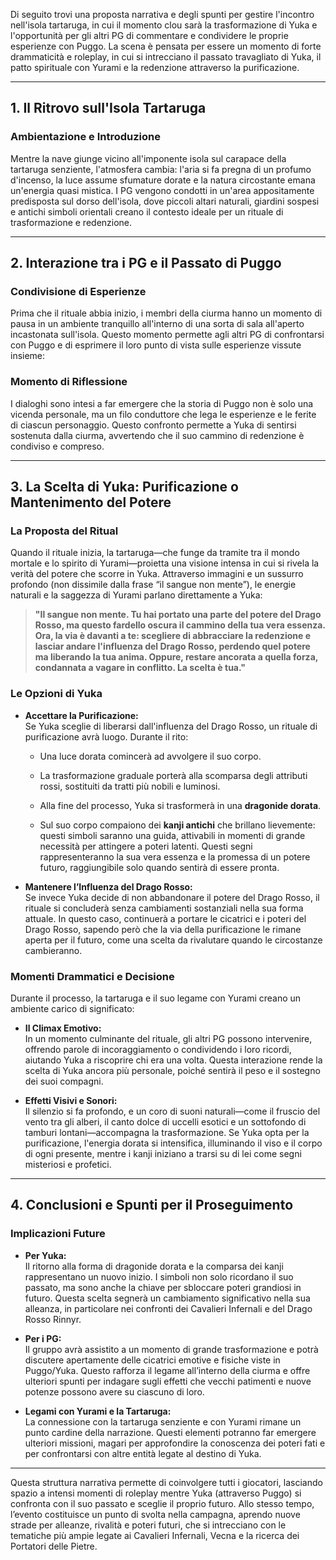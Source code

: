 Di seguito trovi una proposta narrativa e degli spunti per gestire l'incontro nell'isola tartaruga, in cui il momento clou sarà la trasformazione di Yuka e l'opportunità per gli altri PG di commentare e condividere le proprie esperienze con Puggo. La scena è pensata per essere un momento di forte drammaticità e roleplay, in cui si intrecciano il passato travagliato di Yuka, il patto spirituale con Yurami e la redenzione attraverso la purificazione.

---

## 1. Il Ritrovo sull'Isola Tartaruga

### Ambientazione e Introduzione

Mentre la nave giunge vicino all'imponente isola sul carapace della tartaruga senziente, l'atmosfera cambia: l'aria si fa pregna di un profumo d'incenso, la luce assume sfumature dorate e la natura circostante emana un'energia quasi mistica. I PG vengono condotti in un'area appositamente predisposta sul dorso dell'isola, dove piccoli altari naturali, giardini sospesi e antichi simboli orientali creano il contesto ideale per un rituale di trasformazione e redenzione.

---

## 2. Interazione tra i PG e il Passato di Puggo

### Condivisione di Esperienze

Prima che il rituale abbia inizio, i membri della ciurma hanno un momento di pausa in un ambiente tranquillo all'interno di una sorta di sala all'aperto incastonata sull'isola. Questo momento permette agli altri PG di confrontarsi con Puggo e di esprimere il loro punto di vista sulle esperienze vissute insieme:


### Momento di Riflessione

I dialoghi sono intesi a far emergere che la storia di Puggo non è solo una vicenda personale, ma un filo conduttore che lega le esperienze e le ferite di ciascun personaggio. Questo confronto permette a Yuka di sentirsi sostenuta dalla ciurma, avvertendo che il suo cammino di redenzione è condiviso e compreso.

---

## 3. La Scelta di Yuka: Purificazione o Mantenimento del Potere

### La Proposta del Ritual

Quando il rituale inizia, la tartaruga—che funge da tramite tra il mondo mortale e lo spirito di Yurami—proietta una visione intensa in cui si rivela la verità del potere che scorre in Yuka. Attraverso immagini e un sussurro profondo (non dissimile dalla frase “il sangue non mente”), le energie naturali e la saggezza di Yurami parlano direttamente a Yuka:

> **"Il sangue non mente. Tu hai portato una parte del potere del Drago Rosso, ma questo fardello oscura il cammino della tua vera essenza. Ora, la via è davanti a te: scegliere di abbracciare la redenzione e lasciar andare l'influenza del Drago Rosso, perdendo quel potere ma liberando la tua anima. Oppure, restare ancorata a quella forza, condannata a vagare in conflitto. La scelta è tua."**

### Le Opzioni di Yuka

- **Accettare la Purificazione:**  
    Se Yuka sceglie di liberarsi dall'influenza del Drago Rosso, un rituale di purificazione avrà luogo. Durante il rito:
    
    - Una luce dorata comincerà ad avvolgere il suo corpo.
        
    - La trasformazione graduale porterà alla scomparsa degli attributi rossi, sostituiti da tratti più nobili e luminosi.
        
    - Alla fine del processo, Yuka si trasformerà in una **dragonide dorata**.
        
    - Sul suo corpo compaiono dei **kanji antichi** che brillano lievemente: questi simboli saranno una guida, attivabili in momenti di grande necessità per attingere a poteri latenti. Questi segni rappresenteranno la sua vera essenza e la promessa di un potere futuro, raggiungibile solo quando sentirà di essere pronta.
        
- **Mantenere l’Influenza del Drago Rosso:**  
    Se invece Yuka decide di non abbandonare il potere del Drago Rosso, il rituale si concluderà senza cambiamenti sostanziali nella sua forma attuale. In questo caso, continuerà a portare le cicatrici e i poteri del Drago Rosso, sapendo però che la via della purificazione le rimane aperta per il futuro, come una scelta da rivalutare quando le circostanze cambieranno.
    

### Momenti Drammatici e Decisione

Durante il processo, la tartaruga e il suo legame con Yurami creano un ambiente carico di significato:

- **Il Climax Emotivo:**  
    In un momento culminante del rituale, gli altri PG possono intervenire, offrendo parole di incoraggiamento o condividendo i loro ricordi, aiutando Yuka a riscoprire chi era una volta. Questa interazione rende la scelta di Yuka ancora più personale, poiché sentirà il peso e il sostegno dei suoi compagni.
    
- **Effetti Visivi e Sonori:**  
    Il silenzio si fa profondo, e un coro di suoni naturali—come il fruscio del vento tra gli alberi, il canto dolce di uccelli esotici e un sottofondo di tamburi lontani—accompagna la trasformazione. Se Yuka opta per la purificazione, l'energia dorata si intensifica, illuminando il viso e il corpo di ogni presente, mentre i kanji iniziano a trarsi su di lei come segni misteriosi e profetici.
    

---

## 4. Conclusioni e Spunti per il Proseguimento

### Implicazioni Future

- **Per Yuka:**  
    Il ritorno alla forma di dragonide dorata e la comparsa dei kanji rappresentano un nuovo inizio. I simboli non solo ricordano il suo passato, ma sono anche la chiave per sbloccare poteri grandiosi in futuro. Questa scelta segnerà un cambiamento significativo nella sua alleanza, in particolare nei confronti dei Cavalieri Infernali e del Drago Rosso Rinnyr.
    
- **Per i PG:**  
    Il gruppo avrà assistito a un momento di grande trasformazione e potrà discutere apertamente delle cicatrici emotive e fisiche viste in Puggo/Yuka. Questo rafforza il legame all’interno della ciurma e offre ulteriori spunti per indagare sugli effetti che vecchi patimenti e nuove potenze possono avere su ciascuno di loro.
    
- **Legami con Yurami e la Tartaruga:**  
    La connessione con la tartaruga senziente e con Yurami rimane un punto cardine della narrazione. Questi elementi potranno far emergere ulteriori missioni, magari per approfondire la conoscenza dei poteri fati e per confrontarsi con altre entità legate al destino di Yuka.

---

Questa struttura narrativa permette di coinvolgere tutti i giocatori, lasciando spazio a intensi momenti di roleplay mentre Yuka (attraverso Puggo) si confronta con il suo passato e sceglie il proprio futuro. Allo stesso tempo, l’evento costituisce un punto di svolta nella campagna, aprendo nuove strade per alleanze, rivalità e poteri futuri, che si intrecciano con le tematiche più ampie legate ai Cavalieri Infernali, Vecna e la ricerca dei Portatori delle Pietre.
